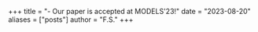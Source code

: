 +++
title = "- Our paper is accepted at MODELS'23!"
date = "2023-08-20"
aliases = ["posts"]
author = "F.S."
+++

